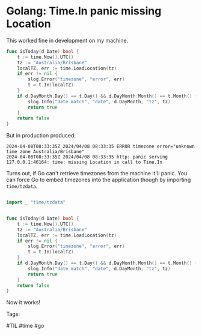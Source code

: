 # Golang: Time.In panic missing Location


This worked fine in development on my machine.

```go
func isToday(d Date) bool {
	t := time.Now().UTC()
	tz := "Australia/Brisbane"
	localTZ, err := time.LoadLocation(tz)
	if err != nil {
		slog.Error("timezone", "error", err)
		t = t.In(localTZ)
	}
	if d.DayMonth.Day() == t.Day() && d.DayMonth.Month() == t.Month() {
		slog.Info("date match", "date", d.DayMonth, "tz", tz)
		return true
	}
	return false
}
```

But in production produced:

```shell
2024-04-08T08:33:35Z 2024/04/08 08:33:35 ERROR timezone error="unknown time zone Australia/Brisbane"
2024-04-08T08:33:35Z 2024/04/08 08:33:35 http: panic serving 127.0.0.1:46164: time: missing Location in call to Time.In
```

Turns out, if Go can't retrieve timezones from the machine it'll panic. You can force Go
to embed timezones into the application though by importing `time/tzdata`.

```go

import _ "time/tzdata"


func isToday(d Date) bool {
	t := time.Now().UTC()
	tz := "Australia/Brisbane"
	localTZ, err := time.LoadLocation(tz)
	if err != nil {
		slog.Error("timezone", "error", err)
		t = t.In(localTZ)
	}
	if d.DayMonth.Day() == t.Day() && d.DayMonth.Month() == t.Month() {
		slog.Info("date match", "date", d.DayMonth, "tz", tz)
		return true
	}
	return false
}
```

Now it works!

Tags:

  #TIL #time #go
